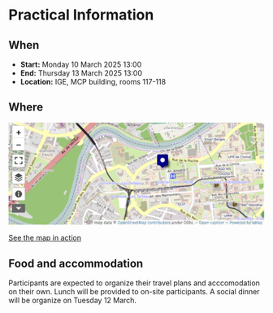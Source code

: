 # Practical Information 


## When 

 - **Start:** Monday 10 March 2025 13:00 
 - **End:** Thursday 13 March 2025 13:00 
 - **Location:** IGE, MCP building, rooms 117-118


## Where 

![](./img/openstreetmap-mcp.png)

[See the map in action](http://umap.openstreetmap.fr/en/map/anonymous-edit/655503:LtKbIAl24v-TySSBzXbliPoKqrk)


## Food and accommodation

Participants are expected to organize their travel plans and acccomodation on their own. Lunch will be provided to on-site participants. A social dinner will be organize on Tuesday 12 March.   
